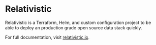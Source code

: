 # Relativistic

Relativistic is a Terraform, Helm, and custom configuration project to be able to deploy an production grade open source data stack quickly.

For full documentation, visit [relativistic.io](https://relativistic.io).
